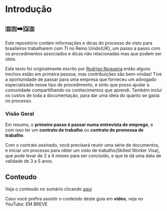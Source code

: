 # Introdução

## 🇧🇷➡️🇬🇧

Este repositório contém informações e dicas do processo de visto para brasileiros trabalharem com TI no Reino Unido(UK), um passo a passo com os procedimentos associados e dicas não relacionadas mas que podem ser úteis.

Este texto foi originalmente escrito por [Rodrigo Nogueira](http://github.com/rodrigonogueira) então alguns trechos estão em primeira pessoa, mas contribuições são bem-vindas! Tive a oportunidade de passar para uma empresa que forneceu um advogado especializada nesse tipo de procedimento, e sinto que posso ajudar a comunidade compartilhando os conhecimentos que aprendi. Também incluí os custos de toda a documentação, para dar uma ideia do quanto se gasta no processo.

### Visão Geral

Em resumo, o **primeiro passo é passar numa entrevista de emprego**, e com isso ter um **contrato de trabalho** ou **contrato de promessa de trabalho**.

Com o contrato assinado, você precisará reunir uma série de documentos, e iniciar um processo para obter um visto de trabalho(Skilled Worker Visa), que pode levar de 2 a 4 meses para ser concluído, e que te dá uma data de validade de 3 a 5 anos.

## Conteudo

Veja o conteudo no sumário clicando [aqui](SUMMARY.md)


Caso você prefira assistir o conteúdo deste guia em **vídeo**, veja no YouTube: EM BREVE
